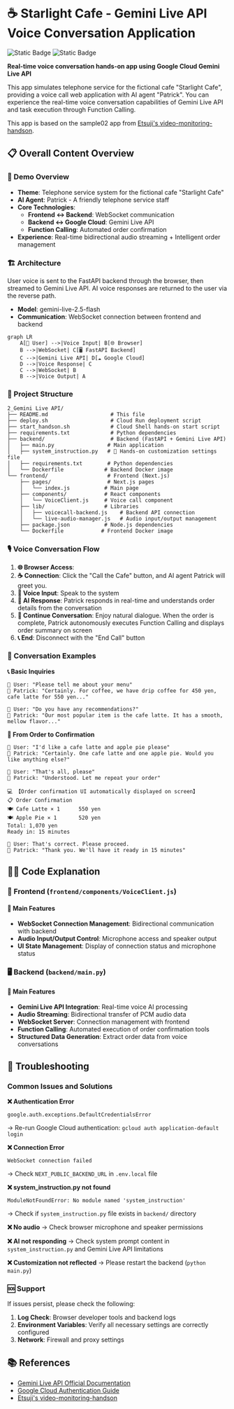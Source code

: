 # ☕ Starlight Cafe - Gemini Live API Voice Conversation Application

![Static Badge](https://img.shields.io/badge/Version-1.0-blue)
![Static Badge](https://img.shields.io/badge/Gemini-Live%20API-green?logo=googlegemini&logoColor=f5f5f5)


**Real-time voice conversation hands-on app using Google Cloud Gemini Live API**

This app simulates telephone service for the fictional cafe "Starlight Cafe", providing a voice call web application with AI agent "Patrick". You can experience the real-time voice conversation capabilities of Gemini Live API and task execution through Function Calling.

This app is based on the sample02 app from [Etsuji's video-monitoring-handson](https://github.com/google-cloud-japan/sa-ml-workshop/tree/main/video-monitoring-handson).

## 📋 Overall Content Overview

### 🎪 Demo Overview
- **Theme**: Telephone service system for the fictional cafe "Starlight Cafe"
- **AI Agent**: Patrick - A friendly telephone service staff
- **Core Technologies**: 
  - **Frontend ↔ Backend**: WebSocket communication
  - **Backend ↔ Google Cloud**: Gemini Live API
  - **Function Calling**: Automated order confirmation
- **Experience**: Real-time bidirectional audio streaming + Intelligent order management

### 🏗️ Architecture
User voice is sent to the FastAPI backend through the browser, then streamed to Gemini Live API. AI voice responses are returned to the user via the reverse path.
- **Model**: gemini-live-2.5-flash
- **Communication**: WebSocket connection between frontend and backend

```mermaid
graph LR
    A[👤 User] -->|Voice Input| B[🌐 Browser]
    B -->|WebSocket| C[🖥️ FastAPI Backend]
    C -->|Gemini Live API| D[☁ Google Cloud]
    D -->|Voice Response| C
    C -->|WebSocket| B
    B -->|Voice Output| A
```

### 📁 Project Structure

```
2_Gemini Live API/
├── README.md                    # This file
├── deploy.sh                    # Cloud Run deployment script
├── start_handson.sh             # Cloud Shell hands-on start script
├── requirements.txt             # Python dependencies
├── backend/                     # Backend (FastAPI + Gemini Live API)
│   ├── main.py                 # Main application
│   ├── system_instruction.py   # 🎯 Hands-on customization settings file
│   ├── requirements.txt        # Python dependencies
│   └── Dockerfile             # Backend Docker image
└── frontend/                   # Frontend (Next.js)
    ├── pages/                  # Next.js pages
    │   └── index.js           # Main page
    ├── components/            # React components
    │   └── VoiceClient.js     # Voice call component
    ├── lib/                   # Libraries
    │   ├── voicecall-backend.js    # Backend API connection
    │   └── live-audio-manager.js   # Audio input/output management
    ├── package.json           # Node.js dependencies
    └── Dockerfile            # Frontend Docker image
```

### 🎙️ Voice Conversation Flow

1. **🌐 Browser Access**: 
2. **☕ Connection**: Click the "Call the Cafe" button, and AI agent Patrick will greet you.
3. **🎤 Voice Input**: Speak to the system
4. **🤖 AI Response**: Patrick responds in real-time and understands order details from the conversation
5. **🔄 Continue Conversation**: Enjoy natural dialogue. When the order is complete, Patrick autonomously executes Function Calling and displays order summary on screen
6. **📞 End**: Disconnect with the "End Call" button

### 💬 Conversation Examples

**📞 Basic Inquiries**
```
👤 User: "Please tell me about your menu"
🤖 Patrick: "Certainly. For coffee, we have drip coffee for 450 yen, cafe latte for 550 yen..."

👤 User: "Do you have any recommendations?"
🤖 Patrick: "Our most popular item is the cafe latte. It has a smooth, mellow flavor..."
```

**🛒 From Order to Confirmation**
```
👤 User: "I'd like a cafe latte and apple pie please"
🤖 Patrick: "Certainly. One cafe latte and one apple pie. Would you like anything else?"

👤 User: "That's all, please"
🤖 Patrick: "Understood. Let me repeat your order"

💻 【Order confirmation UI automatically displayed on screen】
📋 Order Confirmation
🍽️ Cafe Latte × 1      550 yen
🍽️ Apple Pie × 1       520 yen
Total: 1,070 yen
Ready in: 15 minutes

👤 User: That's correct. Please proceed.
🤖 Patrick: "Thank you. We'll have it ready in 15 minutes"
```

## 🧑‍💻 Code Explanation

### 📱 Frontend (`frontend/components/VoiceClient.js`)

#### 🔧 Main Features
- **WebSocket Connection Management**: Bidirectional communication with backend
- **Audio Input/Output Control**: Microphone access and speaker output
- **UI State Management**: Display of connection status and microphone status

### 🖥️ Backend (`backend/main.py`)

#### 🔧 Main Features
- **Gemini Live API Integration**: Real-time voice AI processing
- **Audio Streaming**: Bidirectional transfer of PCM audio data
- **WebSocket Server**: Connection management with frontend
- **Function Calling**: Automated execution of order confirmation tools
- **Structured Data Generation**: Extract order data from voice conversations


## 🐛 Troubleshooting

### Common Issues and Solutions

**❌ Authentication Error**
```
google.auth.exceptions.DefaultCredentialsError
```
→ Re-run Google Cloud authentication: `gcloud auth application-default login`

**❌ Connection Error**
```
WebSocket connection failed
```
→ Check `NEXT_PUBLIC_BACKEND_URL` in `.env.local` file

**❌ system_instruction.py not found**
```
ModuleNotFoundError: No module named 'system_instruction'
```
→ Check if `system_instruction.py` file exists in `backend/` directory

**❌ No audio**
→ Check browser microphone and speaker permissions

**❌ AI not responding**
→ Check system prompt content in `system_instruction.py` and Gemini Live API limitations

**❌ Customization not reflected**
→ Please restart the backend (`python main.py`)

### 🆘 Support

If issues persist, please check the following:
1. **Log Check**: Browser developer tools and backend logs
2. **Environment Variables**: Verify all necessary settings are correctly configured
3. **Network**: Firewall and proxy settings

## 📚 References

- [Gemini Live API Official Documentation](https://ai.google.dev/gemini-api/docs/live)
- [Google Cloud Authentication Guide](https://cloud.google.com/docs/authentication)
- [Etsuji's video-monitoring-handson](https://github.com/google-cloud-japan/sa-ml-workshop/tree/main/video-monitoring-handson)
